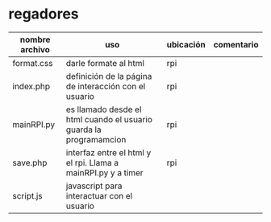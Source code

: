 # regadores

nombre archivo  | uso | ubicación | comentario
-----|------|-------|------
format.css | darle formate al html | rpi |
index.php|definición de la página de interacción con el usuario|rpi|
mainRPI.py| es llamado desde el html cuando el usuario guarda la programamcion|rpi|
save.php|interfaz entre el html y el rpi. Llama a mainRPI.py y a timer|rpi|
script.js|javascript para interactuar con el usuario||
